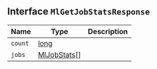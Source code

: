 ## Interface `MlGetJobStatsResponse`

| Name | Type | Description |
| - | - | - |
| `count` | [long](./long.md) | &nbsp; |
| `jobs` | [MlJobStats](./MlJobStats.md)[] | &nbsp; |
